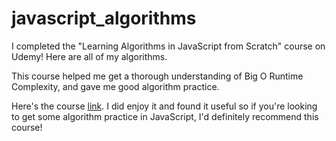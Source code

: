 # javascript_algorithms

I completed the "Learning Algorithms in JavaScript from Scratch" course on Udemy!  Here are all of my algorithms.

This course helped me get a thorough understanding of Big O Runtime Complexity, and gave me good algorithm practice.

Here's the course [link](https://www.udemy.com/learning-algorithms-in-javascript-from-scratch/learn/v4/overview).  I did enjoy it and found it useful so if you're looking to get some algorithm practice in JavaScript, I'd definitely recommend this course!